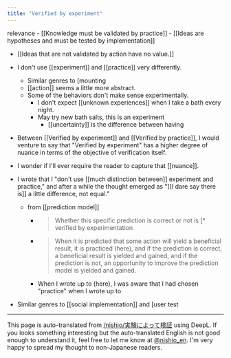 ```yaml
---
title: "Verified by experiment"
---
```


relevance
    - [[Knowledge must be validated by practice]]
    - [[Ideas are hypotheses and must be tested by implementation]]
- [[Ideas that are not validated by action have no value.]]

- I don't use [[experiment]] and [[practice]] very differently.
    - Similar genres to [mounting
    - [[action]] seems a little more abstract.
    - Some of the behaviors don't make sense experimentally.
        - I don't expect [[unknown experiences]] when I take a bath every night.
        - May try new bath salts, this is an experiment
            - [[uncertainty]] is the difference between having
- Between [[Verified by experiment]] and [[Verified by practice]], I would venture to say that "Verified by experiment" has a higher degree of nuance in terms of the objective of verification itself.
- I wonder if I'll ever require the reader to capture that [[nuance]].
- I wrote that I "don't use [[much distinction between]] experiment and practice," and after a while the thought emerged as "[[I dare say there is]] a little difference, not equal."
    - from  [[prediction model]]
        - > Whether this specific prediction is correct or not is [* verified by experimentation
        - > When it is predicted that some action will yield a beneficial result, it is practiced (here), and if the prediction is correct, a beneficial result is yielded and gained, and if the prediction is not, an opportunity to improve the prediction model is yielded and gained.
        - When I wrote up to (here), I was aware that I had chosen "practice" when I wrote up to

- Similar genres to [[social implementation]] and [user test

---
This page is auto-translated from [/nishio/実験によって検証](https://scrapbox.io/nishio/実験によって検証) using DeepL. If you looks something interesting but the auto-translated English is not good enough to understand it, feel free to let me know at [@nishio_en](https://twitter.com/nishio_en). I'm very happy to spread my thought to non-Japanese readers.